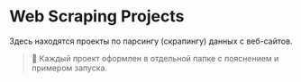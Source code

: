 # Web Scraping Projects

Здесь находятся проекты по парсингу (скрапингу) данных с веб-сайтов.

> 📁 Каждый проект оформлен в отдельной папке с пояснением и примером запуска.
